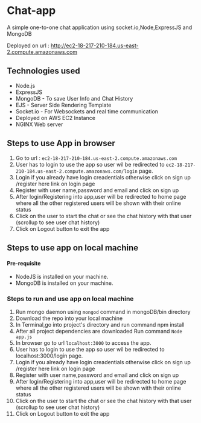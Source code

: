 # Chat-app
 A simple one-to-one chat application using socket.io,Node,ExpressJS and MongoDB
 
 Deployed on url : http://ec2-18-217-210-184.us-east-2.compute.amazonaws.com
 
## Technologies used
- Node.js
- ExpressJS
- MongoDB - To save User Info and Chat History
- EJS - Server Side Rendering Template
- Socket.io - For Websockets and real time communication
- Deployed on AWS EC2 Instance
- NGINX Web server 


## Steps to use App in browser
1. Go to url : `ec2-18-217-210-184.us-east-2.compute.amazonaws.com`
2. User has to login to use the app so user wil be redirected to `ec2-18-217-210-184.us-east-2.compute.amazonaws.com/login` page.
3. Login if you already have login creadentials otherwise click on sign up /register here link on login page
4. Register with user name,password and email and click on sign up
5. After login/Registering into app,user will be redirected to home page where all the other registered users  will be shown with their    online status
6. Click on the user to start the chat or see the chat history with that user (scrollup to see user chat history)
7. Click on Logout button to exit the app



## Steps to use app on local machine

#### Pre-requisite

- NodeJS is installed on your machine.
- MongoDB is installed on your machine.

### Steps to run and use app on local machine
1. Run mongo daemon using `mongod` command in mongoDB/bin directory
2. Download the repo into your local machine
3. In Terminal,go into project's directory and run command npm install
4. After all project dependencies are downloaded Run command `Node app.js`
5. In browser go to url `localhost:3000` to access the app.
6. User has to login to use the app so user wil be redirected to localhost:3000/login page.
7. Login if you already have login creadentials otherwise click on sign up /register here link on login page
8. Register with user name,password and email and click on sign up
9. After login/Registering into app,user will be redirected to home page where all the other registered users will be shown with their      online status
10. Click on the user to start the chat or see the chat history with that user (scrollup to see user chat history)
11. Click on Logout button to exit the app

